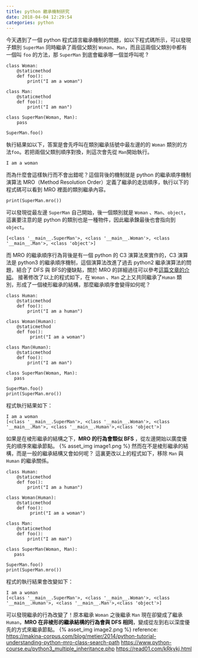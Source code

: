 ```yaml
---
title: python 繼承機制研究
date: 2018-04-04 12:29:54
categories: python
---
```

今天遇到了一個 python 程式語言繼承機制的問題，如以下程式碼所示，可以發現子類別 ``SuperMan`` 同時繼承了兩個父類別 ``Woman``、``Man``，而且這兩個父類別中都有一個叫 ``foo`` 的方法，那 ``SuperMan`` 到底會繼承哪一個並呼叫呢 ?

```python=
class Woman:
    @staticmethod
    def foo():
        print("I am a woman")

class Man:
    @staticmethod
    def foo():
        print("I am man")

class SuperMan(Woman, Man):
    pass

SuperMan.foo()
```
執行結果如以下，答案是會先呼叫在類別繼承括號中最左邊的的 ``Woman`` 類別的方法``foo``。若把兩個父類別順序對換，則這次會先從 ``Man``開始執行。
```
I am a woman
```
而為什麼會這樣執行而不會出錯呢？這個背後的機制就是 python 的繼承順序機制演算法 MRO（Method Resolution Order）定義了繼承的走訪順序，執行以下的程式碼可以看到 MRO 裡面的類別繼承內容。

```python=
print(SuperMan.mro())
```
可以發現從最左邊 ``SuperMan`` 自己開始，後一個類別就是 `Woman` 、`Man`、`object`，這裏要注意的是 python 的類別也是一種物件，因此繼承鍊最後也會指向到`object`。
```
[<class '__main__.SuperMan'>, <class '__main__.Woman'>, <class '__main__.Man'>, <class 'object'>]
```
而 MRO 的繼承順序行為背後是有一個 python 的 C3 演算法來實作的，C3 演算法是 python3 的繼承順序機制，這個演算法改進了過去 python2 繼承演算法的問題，結合了 DFS 與 BFS的優缺點，關於 MRO 的詳細過往可以參考[這篇文章的介紹](https://read01.com/kRkykj.html)。
接著修改了以上的程式如下，在 `Woman` 、`Man` 之上又共同繼承了`Human` 類別，形成了一個棱形繼承的結構，那麼繼承順序會變得如何呢？
```python=
class Human:
    @staticmethod
    def foo():
        print("I am a human")

class Woman(Human):
    @staticmethod
    def foo():
         print("I am a woman")

class Man(Human):
    @staticmethod
    def foo():
        print("I am man")

class SuperMan(Woman, Man):
   pass

SuperMan.foo()
print(SuperMan.mro())
```
程式執行結果如下：

```
I am a woman
[<class '__main__.SuperMan'>, <class '__main__.Woman'>, <class '__main__.Man'>, <class '__main__.Human'>,<class 'object'>]
```
如果是在棱形繼承的結構之下，**MRO 的行為會類似 BFS** ，從左邊開始以廣度優先的順序來繼承節點。
{% asset_img image1.png %}
然而在不是棱形繼承的結構，而是一般的繼承結構又會如何呢？ 這裏更改以上的程式如下，移除 `Man` 與 `Human` 的繼承關係。
```python=
class Human:
    @staticmethod
    def foo():
        print("I am a human")

class Woman(Human):
    @staticmethod
    def foo():
         print("I am a woman")

class Man:
    @staticmethod
    def foo():
        print("I am man")

class SuperMan(Woman, Man):
   pass

SuperMan.foo()
print(SuperMan.mro())
```
程式的執行結果會改變如下：
```
I am a woman
[<class '__main__.SuperMan'>, <class '__main__.Woman'>, <class '__main__.Human'>, <class '__main__.Man'>,<class 'object'>]
```
可以發現繼承的行為改變了！原本繼承 `Woman` 之後繼承 `Man` 現在卻變成了繼承 `Human`，**MRO 在非棱形的繼承結構的行為會與 DFS 相同**，變成從左到右以深度優先的方式來繼承節點。
{% asset_img image2.png %}
reference:
https://makina-corpus.com/blog/metier/2014/python-tutorial-understanding-python-mro-class-search-path
https://www.python-course.eu/python3_multiple_inheritance.php
https://read01.com/kRkykj.html
